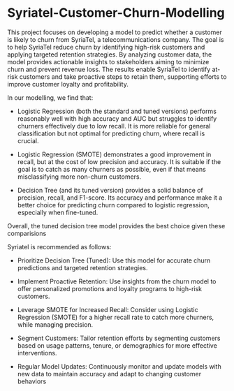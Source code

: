 # Syriatel-Customer-Churn-Modelling

This project focuses on developing a model to predict whether a customer is likely to churn from SyriaTel, a telecommunications company. The goal is to help SyriaTel reduce churn by identifying high-risk customers and applying targeted retention strategies. By analyzing customer data, the model provides actionable insights to stakeholders aiming to minimize churn and prevent revenue loss. The results enable SyriaTel to identify at-risk customers and take proactive steps to retain them, supporting efforts to improve customer loyalty and profitability. 

In our modelling, we find that:
- Logistic Regression (both the standard and tuned versions) performs reasonably well with high accuracy and AUC but struggles to identify churners effectively due to low recall. It is more reliable for general classification but not optimal for predicting churn, where recall is crucial.

- Logistic Regression (SMOTE) demonstrates a good improvement in recall, but at the cost of low precision and accuracy. It is suitable if the goal is to catch as many churners as possible, even if that means misclassifying more non-churn customers.

- Decision Tree (and its tuned version) provides a solid balance of precision, recall, and F1-score. Its accuracy and performance make it a better choice for predicting churn compared to logistic regression, especially when fine-tuned.

Overall, the tuned decision tree model provides the best choice given these comparisions

Syriatel is recommended as follows:

- Prioritize Decision Tree (Tuned): Use this model for accurate churn predictions and targeted retention strategies.

- Implement Proactive Retention: Use insights from the churn model to offer personalized promotions and loyalty programs to high-risk customers.

- Leverage SMOTE for Increased Recall: Consider using Logistic Regression (SMOTE) for a higher recall rate to catch more churners, while managing precision.

- Segment Customers: Tailor retention efforts by segmenting customers based on usage patterns, tenure, or demographics for more effective interventions.

- Regular Model Updates: Continuously monitor and update models with new data to maintain accuracy and adapt to changing customer behaviors
